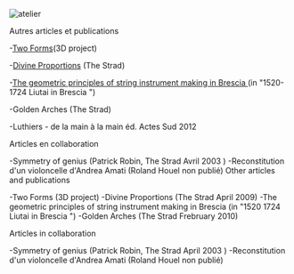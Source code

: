 ![atelier](https://lutherie.github.io/page12/files/stacks_image_33_1.png)

Autres articles et publications


-[Two Forms](https://lutherie.github.io/resources/TwoForms_Denis.pdf)(3D project)

-[Divine Proportions](https://lutherie.github.io/resources/DivineProportionsStrad.pdf) (The Strad)

-[The geometric principles of string instrument making in Brescia ](https://lutherie.github.io/resources/Articolo.Denis.pdf)(in "1520-1724 Liutai in Brescia ")

-Golden Arches (The Strad)

-Luthiers - de la main à la main éd. Actes Sud 2012 

Articles en collaboration


-Symmetry of genius (Patrick Robin, The Strad Avril 2003 )
-Reconstitution d'un violoncelle d'Andrea Amati (Roland Houel non publié)
Other articles and publications


-Two Forms (3D project)
-Divine Proportions (The Strad April 2009)
-The geometric principles of string instrument making in Brescia (in "1520 1724 Liutai in Brescia ")
-Golden Arches (The Strad Frebruary 2010)

Articles in collaboration

-Symmetry of genius (Patrick Robin, The Strad April 2003 )
-Reconstitution d'un violoncelle d'Andrea Amati (Roland Houel non publié)


